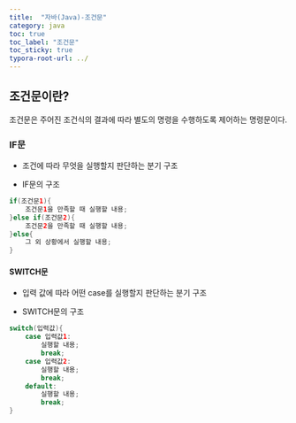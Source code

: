 ```yaml
---
title:  "자바(Java)-조건문"
category: java
toc: true
toc_label: "조건문"
toc_sticky: true
typora-root-url: ../
---
```








## 조건문이란?

조건문은 주어진 조건식의 결과에 따라 별도의 명령을 수행하도록 제어하는 명령문이다.



### IF문

- 조건에 따라 무엇을 실행할지 판단하는 분기 구조

- IF문의 구조

```java
if(조건문1){
    조건문1을 만족할 때 실행할 내용;
}else if(조건문2){
    조건문2을 만족할 때 실행할 내용;
}else{
    그 외 상황에서 실행할 내용;
}
```



#### SWITCH문

- 입력 값에 따라 어떤 case를 실행할지 판단하는 분기 구조

- SWITCH문의 구조

```java
switch(입력값){
    case 입력값1:
        실행할 내용;
        break;
    case 입력값2:
        실행할 내용;
        break;
    default:
        실행할 내용;
        break;
}
```

